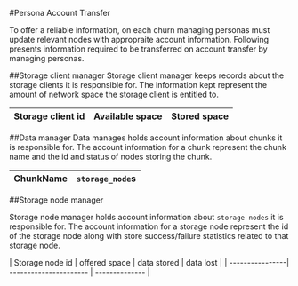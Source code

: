 #Persona Account Transfer

To offer a reliable information, on each churn managing personas must update relevant nodes with appropraite account information. Following presents information required to be transferred on account transfer by managing personas.


##Storage client manager
Storage client manager keeps records about the storage clients it is responsible for. The information kept represent the amount of network space the storage client is entitled to.

| Storage client id | Available space | Stored space |
| ------------------| --------------- | ------------ |


##Data manager
Data manages holds account information about chunks it is responsible for. The account information for a chunk represent the chunk name and the id and status of nodes storing the chunk.

| ChunkName | `storage_node`s |
| --------- | --------------- |


##Storage node manager

Storage node manager holds account information about `storage nodes` it is responsible for. The account information for a storage node represent the id of the storage node along with store success/failure statistics related to that storage node.

| Storage node id | offered space | data stored | data lost |
| ----------------| ---------------------- | -------------- |
